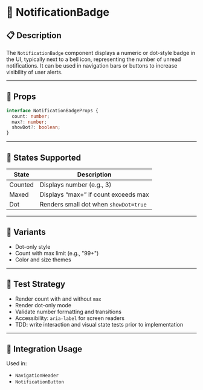 # 🔔 NotificationBadge

## 📋 Description

The `NotificationBadge` component displays a numeric or dot-style badge in the UI, typically next to a bell icon, representing the number of unread notifications. It can be used in navigation bars or buttons to increase visibility of user alerts.

---

## 🧩 Props

```ts
interface NotificationBadgeProps {
  count: number;
  max?: number;
  showDot?: boolean;
}
```

---

## 🎯 States Supported

| State     | Description                           |
|-----------|---------------------------------------|
| Counted   | Displays number (e.g., 3)             |
| Maxed     | Displays “max+” if count exceeds max  |
| Dot       | Renders small dot when `showDot=true` |

---

## 🎨 Variants

- Dot-only style
- Count with max limit (e.g., "99+")
- Color and size themes

---

## 🧪 Test Strategy

- Render count with and without `max`
- Render dot-only mode
- Validate number formatting and transitions
- Accessibility: `aria-label` for screen readers
- TDD: write interaction and visual state tests prior to implementation

---

## 🔌 Integration Usage

Used in:
- `NavigationHeader`
- `NotificationButton`
